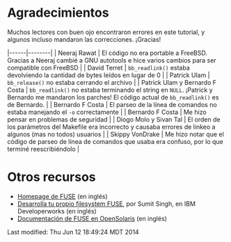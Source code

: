 # Agradecimientos

Muchos lectores con buen ojo encontraron errores en este tutorial, y algunos incluso mandaron las correcciones. ¡Gracias!

|------|--------|
| Neeraj Rawat | El código no era portable a FreeBSD. Gracias a Neeraj cambié a GNU autotools e hice varios cambios para ser compatible con FreeBSD |
| David Terret | `bb_readlink()` estaba devolviendo la cantidad de bytes leídos en lugar de 0 |
| Patrick Ulam | `bb_release()` no estaba cerrando el archivo |
| Patrick Ulam y Bernardo F Costa | `bb_readlink()` no estaba terminando el string en `NULL`. ¡Patrick y Bernardo me mandaron los parches! El código actual de `bb_readlink()` es de Bernardo. |
| Bernardo F Costa | El parseo de la línea de comandos no estaba manejando el `-o` correctamente |
| Bernardo F Costa | Me hizo pensar en problemas de seguridad |
| Diogo Molo y Sivan Tal | El orden de los parámetros del Makefile era incorrecto y causaba errores de linkeo a algunos (mas no todos) usuarios |
| Skippy VonDrake | Me hizo notar que el código de parseo de línea de comandos que usaba era confuso, por lo que terminé reescribiéndolo |

# Otros recursos

* [Homepage de FUSE](http://fuse.sourceforge.net/) (en inglés)
* [Desarrolla tu propio filesystem FUSE](http://www.ibm.com/developerworks/linux/library/l-fuse/), por Sumit Singh, en IBM Developerworks (en inglés)
* [Documentación de FUSE en OpenSolaris](http://hub.opensolaris.org/bin/view/Project+fuse/Documentation) (en inglés)

Last modified: Thu Jun 12 18:49:24 MDT 2014
